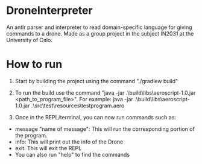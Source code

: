 # DroneInterpreter
An antlr parser and interpreter to read domain-specific language for giving commands to a drone. Made as a group project in the subject IN2031 at the University of Oslo.

# How to run

1. Start by building the project using the command "./gradlew build"

2. To run the build use the command "java -jar .\build\libs\aeroscript-1.0.jar <path_to_program_file>". For example: java -jar .\build\libs\aeroscript-1.0.jar .\src\test\resources\testprogram.aero

3. Once in the REPL/terminal, you can now run commands such as:
- message "name of message": This will run the corresponding portion of the program. 
- info: This will print out the info of the Drone
- exit: This will exit the REPL
- You can also run "help" to find the commands
